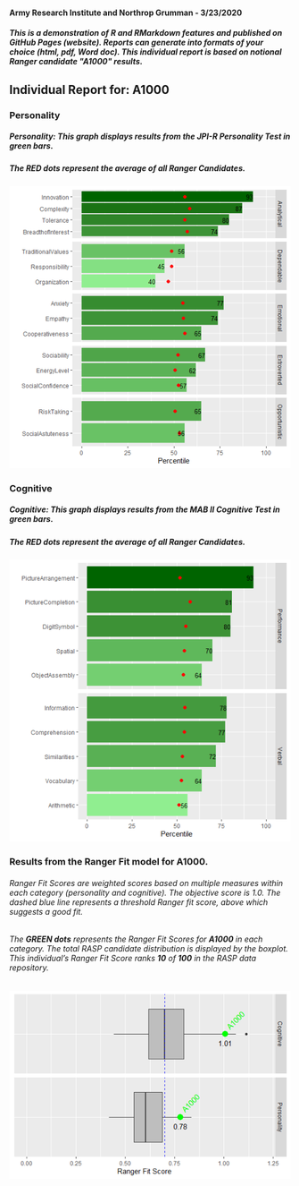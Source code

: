 #### Army Research Institute and Northrop Grumman - 3/23/2020
##### This is a demonstration of R and RMarkdown features and published on GitHub Pages (website).  Reports can generate into formats of your choice (html, pdf, Word doc).  This individual report is based on notional Ranger candidate "A1000" results.

## Individual Report for: A1000

### Personality

##### Personality: This graph displays results from the JPI-R Personality Test in **green bars**.

##### The **RED dots** represent the average of all Ranger Candidates.

![](RASP_MarkdownReport_files/figure-gfm/unnamed-chunk-1-1.png)<!-- -->

### Cognitive

##### Cognitive: This graph displays results from the MAB II Cognitive Test in **green bars**.

##### The **RED dots** represent the average of all Ranger Candidates.

![](RASP_MarkdownReport_files/figure-gfm/unnamed-chunk-2-1.png)<!-- -->

### Results from the Ranger Fit model for A1000.

###### Ranger Fit Scores are weighted scores based on multiple measures within each category (personality and cognitive). The objective score is 1.0. The dashed blue line represents a threshold Ranger fit score, above which suggests a good fit.

###### The **GREEN dots** represents the Ranger Fit Scores for **A1000** in each category. The total RASP candidate distribution is displayed by the boxplot. This individual’s Ranger Fit Score ranks **10** of **100** in the RASP data repository.

![](RASP_MarkdownReport_files/figure-gfm/unnamed-chunk-3-1.png)<!-- -->
